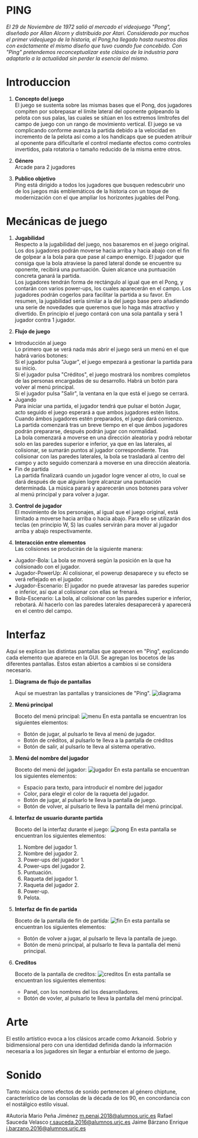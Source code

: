 # PING
 *El 29 de Noviembre de 1972 salió al mercado el videojuego "Pong", diseñado por Allan Alcorn y distribuido por Atari. Considerado por muchos el primer videojuego de la historia, el Pong,ha llegado hasta nuestros días con exáctamente el mismo diseño que tuvo cuando fue concebido. Con "Ping" pretendemos reconceptualizar este clásico de la industria para adaptarlo a la actualidad sin perder la esencia del mismo.*
# Introduccion

1. **Concepto del juego**  
  El juego se sustenta sobre las mismas bases que el Pong, dos jugadores compiten por sobrepasar el límite lateral del oponente golpeando la pelota con sus palas, las cuales se sitúan en los extremos limítrofes del campo de juego con un rango de movimiento vertical. El juego se va complicando conforme avanza la partida debido a la velocidad en incremento de la pelota así como a los handicaps que se pueden atribuir al oponente para dificultarle el control mediante efectos como controles invertidos, pala rotatoria o tamaño reducido de la misma entre otros. 

2. **Género**  
  Arcade para 2 jugadores

3. **Publico objetivo**  
  Ping está dirigido a todos los jugadores que busquen redescubrir uno de los juegos más emblemáticos de la historia con un toque de  modernización con el que ampliar los horizontes jugables del Pong.
  


# Mecánicas de juego

1. **Jugabilidad**  
  Respecto a la jugabilidad del juego, nos basaremos en el juego original. Los dos jugadores podrán moverse hacia arriba y hacia abajo con el fin de golpear a la bola para que pase al campo enemigo. El jugador que consiga que la bola atraviese la pared lateral donde se encuentre su oponente, recibirá una puntuación. Quien alcance una puntuación concreta ganará la partida.  
Los jugadores tendrán forma de rectángulo al igual que en el Pong, y contarán con varios power-ups, los cuales aparecerán en el campo. Los jugadores podrán cogerlos para facilitar la partida a su favor. En resumen, la jugabilidad sería similar a la del juego base pero añadiendo una serie de novedades que queremos que lo haga más atractivo y divertido. En principio el juego contará con una sola pantalla y será 1 jugador contra 1 jugador.  

2. **Flujo de juego**  
  * Introducción al juego  
       Lo primero que se verá nada más abrir el juego será un menú en el que habrá varios botones:  
     Si el jugador pulsa "Jugar", el juego empezará a gestionar la partida para su inicio.  
     Si el jugador pulsa "Créditos", el juego mostrará los nombres completos de las personas encargadas de su desarrollo. Habrá un botón      para volver al menú principal.  
     Si el jugador pulsa "Salir", la ventana en la que está el juego se cerrará.  
  * Jugando  
       Para iniciar una partida, el jugador tendrá que pulsar el botón Jugar, acto seguido el juego esperará a que ambos jugadores estén      listos. Cuando ámbos jugadores estén preparados, el juego dará comienzo.  
     La partida comenzará tras un breve tiempo en el que ámbos jugadores podrán prepararse, después podrán jugar con normalidad.  
     La bola comenzará a moverse en una dirección aleatoria y podrá rebotar solo en las paredes superior e inferior, ya que en las            laterales, al colisionar, se sumarán puntos al jugador correspondiente. Tras colisionar con las paredes laterales, la bola se            trasladará al centro del campo y acto seguido comenzará a moverse en una dirección aleatoria.  
  * Fin de partida  
       La partida finalizará cuando un jugador logre vencer al otro, lo cual se dará después de que alguien logre alcanzar una                puntuación determinada. La música parará y aparecerán unos botones para volver al menú principal y para volver a jugar.  

3. **Control de jugador**  
  El movimiento de los personajes, al igual que el juego original, está limitado a moverse hacia arriba o hacia abajo. Para ello se utilizarán dos teclas (en principio W, S) las cuales servirán para mover al jugador arriba y abajo respectivamente.  

4. **Interacción entre elementos**  
  Las colisiones se producirán de la siguiente manera:  
 * Jugador-Bola: La bola se moverá según la posición en la que ha colisionado con el jugador.  
 * Jugador-PowerUp: Al colisionar, el powerup desaparece y su efecto se verá reflejado en el jugador.  
 * Jugador-Escenario: El jugador no puede atravesar las paredes superior e inferior, así que al colisionar con ellas se frenará.  
 * Bola-Escenario: La bola, al colisionar con las paredes superior e inferior, rebotará. Al hacerlo con las paredes laterales               desaparecerá y aparecerá en el centro del campo.  



# Interfaz
  Aquí se explican las distintas pantallas que aparecen en "Ping", explicando cada elemento que aparece en la GUI. Se agregan los bocetos de las diferentes pantallas. Estos estan abiertos a cambios si se considera necesario.
1. **Diagrama de flujo de pantallas**

      Aquí se muestran las pantallas y transiciones de "Ping".
![diagrama](https://user-images.githubusercontent.com/43405647/45929656-1af21c00-bf55-11e8-8300-f0f32e789c5b.png)

2. **Menú principal**

   Boceto del menú principal:
   ![menu](https://user-images.githubusercontent.com/43405647/45929865-e338a380-bf57-11e8-903b-911c6ef1d29a.png)
   En esta pantalla se encuentran los siguientes elementos:
    * Botón de jugar, al pulsarlo te lleva al menú de jugador.
    * Botón de créditos, al pulsarlo te lleva a la pantalla de créditos
    * Botón de salir, al pulsarlo te lleva al sistema operativo.
  
3. **Menú del nombre del jugador**

   Boceto del menú del jugador:
   ![jugador](https://user-images.githubusercontent.com/43405647/45929876-fb102780-bf57-11e8-9c6f-0929157dcd1e.png)
   En esta pantalla se encuentran los siguientes elementos:
    * Espacio para texto, para introducir el nombre del jugador
    * Color, para elegir el color de la raqueta del jugador.
    * Botón de jugar, al pulsarlo te lleva la pantalla de juego.
    * Botón de volver, al pulsarlo te lleva la pantalla del menú principal.
    
4. **Interfaz de usuario durante partida**

   Boceto del la interfaz durante el juego:
   ![pong](https://user-images.githubusercontent.com/43405647/45929981-4b3bb980-bf59-11e8-9fac-06adec54a390.png)
   En esta pantalla se encuentran los siguientes elementos:
    1. Nombre del jugador 1.
    2. Nombre del jugador 2.
    3. Power-ups del jugador 1.
    4. Power-ups del jugador 2.
    5. Puntuación.
    6. Raqueta del jugador 1.
    7. Raqueta del jugador 2.
    8. Power-up.
    9. Pelota.


5. **Interfaz de fin de partida**

   Boceto de la pantalla de fin de partida:
   ![fin](https://user-images.githubusercontent.com/43405647/45929886-2135c780-bf58-11e8-85eb-e22c3f12d175.png)
   En esta pantalla se encuentran los siguientes elementos:
    * Botón de volver a jugar, al pulsarlo te lleva la pantalla de juego.
    * Botón de menú principal, al pulsarlo te lleva la pantalla del menú principal.
6. **Creditos**

   Boceto de la pantalla de creditos:
   ![creditos](https://user-images.githubusercontent.com/43405647/45929882-1418d880-bf58-11e8-98d8-f328adcee8d2.png)
   En esta pantalla se encuentran los siguientes elementos:
    * Panel, con los nombres del los desarrolladores.
    * Botón de vovler, al pulsarlo te lleva la pantalla del menú principal.


# Arte  
El estilo artístico evoca a los clásicos arcade como Arkanoid. Sobrio y bidimensional pero con una identidad
definida dando la información necesaria a los jugadores sin llegar a enturbiar el entorno de juego. 

# Sonido  
Tanto música como efectos de sonido pertenecen al género chiptune, característico de las consolas de la década de los 90, en concordancia con el nostálgico estilo visual.

#Autoría
Mario Peña Jiménez m.penaj.2018@alumnos.urjc.es
Rafael Sauceda Velasco  r.sauceda.2016@alumnos.urjc.es
Jaime Bárzano Enrique j.barzano.2016@alumnos.urjc.es

